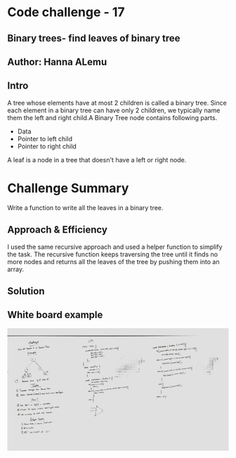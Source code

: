# Code challenge - 17

## Binary trees- find leaves of binary tree

## Author: Hanna ALemu

## Intro
A tree whose elements have at most 2 children is called a binary tree. Since each element in a binary tree can have only 2 children, we typically name them the left and right child.A Binary Tree node contains following parts.

* Data
* Pointer to left child
* Pointer to right child

A leaf is a node in a tree that doesn't have a left or right node.
# Challenge Summary

Write a function to write all the leaves in a binary tree.

## Approach & Efficiency
I used the same recursive approach and used a helper function to simplify the task. The recursive function keeps traversing the tree until it finds no more nodes and returns all  the leaves of the tree by pushing them into an array.

## Solution

## White board example

![Image of White Board](./IMG_0062.jpg)
